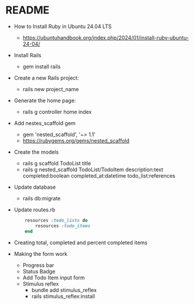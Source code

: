 # README

- How to Install Ruby in Ubuntu 24.04 LTS
    - https://ubuntuhandbook.org/index.php/2024/01/install-ruby-ubuntu-24-04/

- Install Rails
    - gem install rails

- Create a new Rails project:
    - rails new project_name

- Generate the home page:
    - rails g controller home index

- Add nestes_scaffold gem
    - gem 'nested_scaffold', '~> 1.1'
    - https://rubygems.org/gems/nested_scaffold

- Create the models
    - rails g scaffold TodoList title
    - rails g nested_scaffold TodoList/TodoItem description:text completed:boolean completed_at:datetime todo_list:references

- Update database
    - rails db:migrate

- Update routes.rb
    ```ruby
        resources :todo_lists do
            resources :todo_items
        end
    ```

- Creating total, completed and percent completed items
- Making the form work
    - Progress bar
    - Status Badge
    - Add Todo Item input form
    - Stimulus reflex
        - bundle add stimulus_reflex
        - rails stimulus_reflex:install